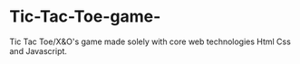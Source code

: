 # Tic-Tac-Toe-game-
Tic Tac Toe/X&amp;O's game made solely with core web technologies Html Css and Javascript.  
